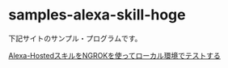 # samples-alexa-skill-hoge
下記サイトのサンプル・プログラムです。

[Alexa-HostedスキルをNGROKを使ってローカル環境でテストする](https://pvision.jp/tech/2020/02/alexa-skill-local-test-with-ngrok/)
